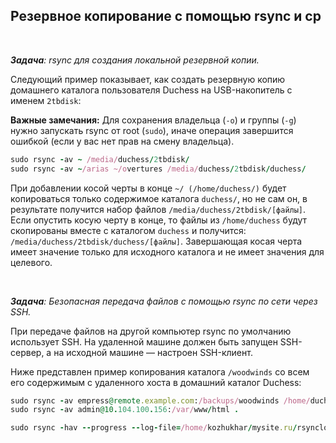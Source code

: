 ## Резервное копирование с  помощью rsync и  cp



<br>

_**Задача**: rsync для создания локальной резервной копии._

Следующий пример показывает, как создать резервную копию домашнего каталога пользователя Duchess на USB-накопитель с именем `2tbdisk`:

**Важные замечания:**
Для сохранения владельца (`-o`) и группы (`-g`) нужно запускать rsync от root (`sudo`), иначе операция завершится ошибкой (если у вас нет прав на смену владельца).

```ruby
sudo rsync -av ~ /media/duchess/2tbdisk/
sudo rsync -av ~/arias ~/overtures /media/duchess/2tbdisk/duchess/
```

При добавлении косой черты в конце `~/ (/home/duchess/)` будет копироваться только содержимое каталога `duchess/`, но не сам он, в результате получится набор файлов `/media/duchess/2tbdisk/[файлы]`.  Если опустить косую черту в конце, то файлы из `/home/duchess` будут скопированы вместе с каталогом `duchess` и получится: `/media/duchess/2tbdisk/duchess/[файлы]`.  Завершающая косая черта имеет значение только для исходного каталога и не имеет значения для целевого.




<br>

_**Задача**: Безопасная передача файлов с помощью rsync по сети через SSH._

При передаче файлов на другой компьютер rsync по умолчанию использует SSH. На удаленной машине должен быть запущен SSH-сервер, а на исходной машине — настроен SSH-клиент.

Ниже представлен пример копирования каталога `/woodwinds` со всем его содержимым с удаленного хоста в домашний каталог Duchess:

```ruby
sudo rsync -av empress@remote.example.com:/backups/woodwinds /home/duchess/Music/
sudo rsync -av admin@10.104.100.156:/var/www/html .

sudo rsync -hav --progress --log-file=/home/kozhukhar/mysite.ru/rsynclog.txt padmin@10.104.100.155:~/04.04.2025.dump.sql .
```
